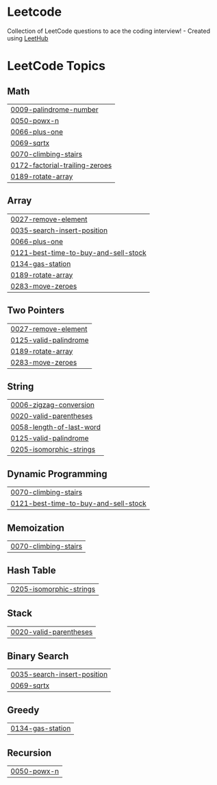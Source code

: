 # Leetcode
Collection of LeetCode questions to ace the coding interview! - Created using [LeetHub](https://github.com/QasimWani/LeetHub)

<!---LeetCode Topics Start-->
# LeetCode Topics
## Math
|  |
| ------- |
| [0009-palindrome-number](https://github.com/priyansh21112002/Leetcode/tree/master/0009-palindrome-number) |
| [0050-powx-n](https://github.com/priyansh21112002/Leetcode/tree/master/0050-powx-n) |
| [0066-plus-one](https://github.com/priyansh21112002/Leetcode/tree/master/0066-plus-one) |
| [0069-sqrtx](https://github.com/priyansh21112002/Leetcode/tree/master/0069-sqrtx) |
| [0070-climbing-stairs](https://github.com/priyansh21112002/Leetcode/tree/master/0070-climbing-stairs) |
| [0172-factorial-trailing-zeroes](https://github.com/priyansh21112002/Leetcode/tree/master/0172-factorial-trailing-zeroes) |
| [0189-rotate-array](https://github.com/priyansh21112002/Leetcode/tree/master/0189-rotate-array) |
## Array
|  |
| ------- |
| [0027-remove-element](https://github.com/priyansh21112002/Leetcode/tree/master/0027-remove-element) |
| [0035-search-insert-position](https://github.com/priyansh21112002/Leetcode/tree/master/0035-search-insert-position) |
| [0066-plus-one](https://github.com/priyansh21112002/Leetcode/tree/master/0066-plus-one) |
| [0121-best-time-to-buy-and-sell-stock](https://github.com/priyansh21112002/Leetcode/tree/master/0121-best-time-to-buy-and-sell-stock) |
| [0134-gas-station](https://github.com/priyansh21112002/Leetcode/tree/master/0134-gas-station) |
| [0189-rotate-array](https://github.com/priyansh21112002/Leetcode/tree/master/0189-rotate-array) |
| [0283-move-zeroes](https://github.com/priyansh21112002/Leetcode/tree/master/0283-move-zeroes) |
## Two Pointers
|  |
| ------- |
| [0027-remove-element](https://github.com/priyansh21112002/Leetcode/tree/master/0027-remove-element) |
| [0125-valid-palindrome](https://github.com/priyansh21112002/Leetcode/tree/master/0125-valid-palindrome) |
| [0189-rotate-array](https://github.com/priyansh21112002/Leetcode/tree/master/0189-rotate-array) |
| [0283-move-zeroes](https://github.com/priyansh21112002/Leetcode/tree/master/0283-move-zeroes) |
## String
|  |
| ------- |
| [0006-zigzag-conversion](https://github.com/priyansh21112002/Leetcode/tree/master/0006-zigzag-conversion) |
| [0020-valid-parentheses](https://github.com/priyansh21112002/Leetcode/tree/master/0020-valid-parentheses) |
| [0058-length-of-last-word](https://github.com/priyansh21112002/Leetcode/tree/master/0058-length-of-last-word) |
| [0125-valid-palindrome](https://github.com/priyansh21112002/Leetcode/tree/master/0125-valid-palindrome) |
| [0205-isomorphic-strings](https://github.com/priyansh21112002/Leetcode/tree/master/0205-isomorphic-strings) |
## Dynamic Programming
|  |
| ------- |
| [0070-climbing-stairs](https://github.com/priyansh21112002/Leetcode/tree/master/0070-climbing-stairs) |
| [0121-best-time-to-buy-and-sell-stock](https://github.com/priyansh21112002/Leetcode/tree/master/0121-best-time-to-buy-and-sell-stock) |
## Memoization
|  |
| ------- |
| [0070-climbing-stairs](https://github.com/priyansh21112002/Leetcode/tree/master/0070-climbing-stairs) |
## Hash Table
|  |
| ------- |
| [0205-isomorphic-strings](https://github.com/priyansh21112002/Leetcode/tree/master/0205-isomorphic-strings) |
## Stack
|  |
| ------- |
| [0020-valid-parentheses](https://github.com/priyansh21112002/Leetcode/tree/master/0020-valid-parentheses) |
## Binary Search
|  |
| ------- |
| [0035-search-insert-position](https://github.com/priyansh21112002/Leetcode/tree/master/0035-search-insert-position) |
| [0069-sqrtx](https://github.com/priyansh21112002/Leetcode/tree/master/0069-sqrtx) |
## Greedy
|  |
| ------- |
| [0134-gas-station](https://github.com/priyansh21112002/Leetcode/tree/master/0134-gas-station) |
## Recursion
|  |
| ------- |
| [0050-powx-n](https://github.com/priyansh21112002/Leetcode/tree/master/0050-powx-n) |
<!---LeetCode Topics End-->
